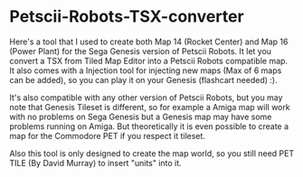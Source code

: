 # Petscii-Robots-TSX-converter

Here's a tool that I used to create both Map 14 (Rocket Center) and Map 16 (Power Plant) for the Sega Genesis version of Petscii Robots. It let you convert a TSX from Tiled Map Editor into a Petscii Robots compatible map. It also comes with a Injection tool for injecting new maps (Max of 6 maps can be added), so you can play it on your Genesis (flashcart needed) :).

It's also compatible with any other version of Petscii Robots, but you may note that Genesis Tileset is different, so for example a Amiga map will work with no problems on Sega Genesis but a Genesis map may have some problems running on Amiga. But theoretically it is even possible to create a map for the Commodore PET if you respect it tileset.

Also this tool is only designed to create the map world, so you still need PET TILE (By David Murray) to insert "units" into it.
